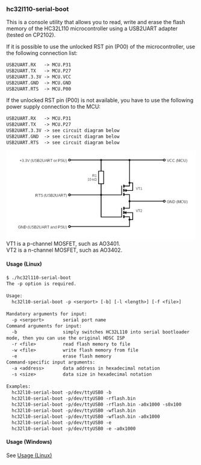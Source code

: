 ### hc32l110-serial-boot

This is a console utility that allows you to read, write and erase the flash memory of the HC32L110 microcontroller using a USB2UART adapter (tested on CP2102).

If it is possible to use the unlocked RST pin (P00) of the microcontroller, use the following connection list:
```
USB2UART.RX   -> MCU.P31
USB2UART.TX   -> MCU.P27
USB2UART.3.3V -> MCU.VCC
USB2UART.GND  -> MCU.GND
USB2UART.RTS  -> MCU.P00
```

If the unlocked RST pin (P00) is not available, you have to use the following power supply connection to the MCU:
```
USB2UART.RX   -> MCU.P31
USB2UART.TX   -> MCU.P27
USB2UART.3.3V -> see circuit diagram below
USB2UART.GND  -> see circuit diagram below
USB2UART.RTS  -> see circuit diagram below
```
![Power supply connection](circuit.png)
<br>
VT1 is a p-channel MOSFET, such as AO3401.<br>
VT2 is a n-channel MOSFET, such as AO3402.<br>


#### Usage (Linux)
```
$ ./hc32l110-serial-boot
The -p option is required.

Usage:
  hc32l10-serial-boot -p <serport> [-b] [-l <length>] [-f <file>]

Mandatory arguments for input:
  -p <serport>       serial port name
Command arguments for input:
  -b                 simply switches HC32L110 into serial bootloader mode, then you can use the original HDSC ISP
  -r <file>          read flash memory to file
  -w <file>          write flash memory from file
  -e                 erase flash memory
Command-specific input arguments:
  -a <address>       data address in hexadecimal notation
  -s <size>          data size in hexadecimal notation

Examples:
  hc32l10-serial-boot -p/dev/ttyUSB0 -b
  hc32l10-serial-boot -p/dev/ttyUSB0 -rflash.bin
  hc32l10-serial-boot -p/dev/ttyUSB0 -rflash.bin -a0x1000 -s0x100
  hc32l10-serial-boot -p/dev/ttyUSB0 -wflash.bin
  hc32l10-serial-boot -p/dev/ttyUSB0 -wflash.bin -a0x1000
  hc32l10-serial-boot -p/dev/ttyUSB0 -e
  hc32l10-serial-boot -p/dev/ttyUSB0 -e -a0x1000
```

#### Usage (Windows)
See [Usage (Linux)](#usage-linux)
